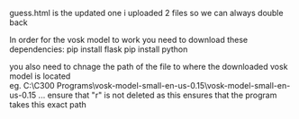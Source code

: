 guess.html is the updated one i uploaded 2 files so we can always double back


In order for the vosk model to work you need to download these dependencies:
pip install flask
pip install python

you also need to chnage the path of the file to where the downloaded vosk model is located\
eg. C:\C300 Programs\vosk-model-small-en-us-0.15\vosk-model-small-en-us-0.15 ... ensure that "r" is not deleted as this ensures that the program takes this exact path
